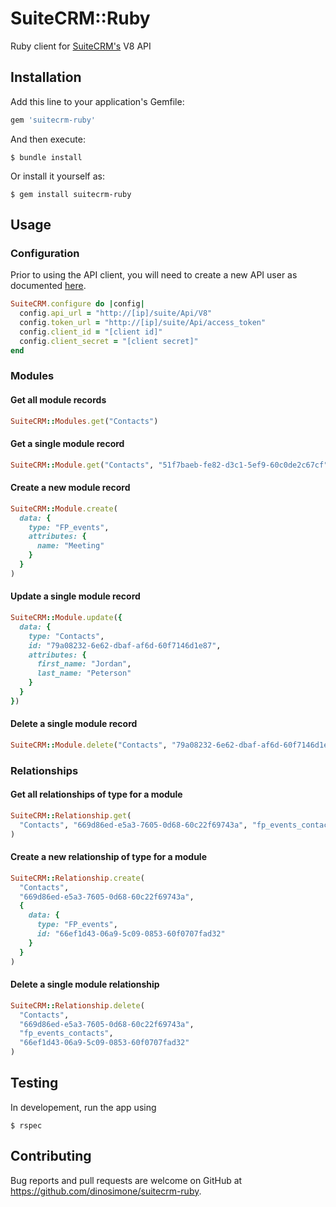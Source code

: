 # SuiteCRM::Ruby

Ruby client for [SuiteCRM's](https://suitecrm.com/) V8 API

## Installation

Add this line to your application's Gemfile:

```ruby
gem 'suitecrm-ruby'
```

And then execute:

    $ bundle install

Or install it yourself as:

    $ gem install suitecrm-ruby

## Usage

### Configuration

Prior to using the API client, you will need to create a new API user as documented [here](https://docs.suitecrm.com/developer/api/developer-setup-guide/configure-authentication).

```ruby
SuiteCRM.configure do |config|
  config.api_url = "http://[ip]/suite/Api/V8"
  config.token_url = "http://[ip]/suite/Api/access_token"
  config.client_id = "[client id]"
  config.client_secret = "[client secret]"
end
```

### Modules

#### Get all module records

```ruby
SuiteCRM::Modules.get("Contacts")
```

#### Get a single module record

```ruby
SuiteCRM::Module.get("Contacts", "51f7baeb-fe82-d3c1-5ef9-60c0de2c67cf")
```

#### Create a new module record

```ruby
SuiteCRM::Module.create(
  data: {
    type: "FP_events",
    attributes: {
      name: "Meeting"
    }
  }
)
```

#### Update a single module record

```ruby
SuiteCRM::Module.update({
  data: {
    type: "Contacts",
    id: "79a08232-6e62-dbaf-af6d-60f7146d1e87",
    attributes: {
      first_name: "Jordan",
      last_name: "Peterson"
    }
  }
})
```

#### Delete a single module record

```ruby
SuiteCRM::Module.delete("Contacts", "79a08232-6e62-dbaf-af6d-60f7146d1e87")
```

### Relationships

#### Get all relationships of type for a module

```ruby
SuiteCRM::Relationship.get(
  "Contacts", "669d86ed-e5a3-7605-0d68-60c22f69743a", "fp_events_contacts"
)
```

#### Create a new relationship of type for a module

```ruby
SuiteCRM::Relationship.create(
  "Contacts",
  "669d86ed-e5a3-7605-0d68-60c22f69743a",
  {
    data: {
      type: "FP_events",
      id: "66ef1d43-06a9-5c09-0853-60f0707fad32"
    }
  }
)
```

#### Delete a single module relationship

```ruby
SuiteCRM::Relationship.delete(
  "Contacts",
  "669d86ed-e5a3-7605-0d68-60c22f69743a",
  "fp_events_contacts",
  "66ef1d43-06a9-5c09-0853-60f0707fad32"
)
```

## Testing

In developement, run the app using

    $ rspec

## Contributing

Bug reports and pull requests are welcome on GitHub at https://github.com/dinosimone/suitecrm-ruby.

